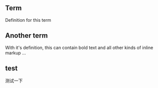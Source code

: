 ## Term
Definition for this term

## Another term
With it's definition, this can contain bold text
and all other kinds of inline markup ...

## test

测试一下

